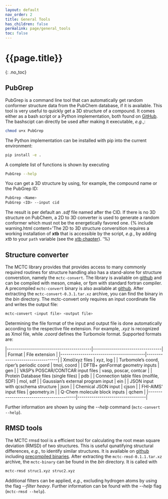 ```yaml
---
layout: default
nav_order: 2
title: General Tools
has_children: false
permalink: page/general_tools
toc: false
---
```

# {{page.title}}
{: .no_toc}

## PubGrep

PubGrep is a command line tool that can automatically get random conformer structure data from the PubChem database, if it is available. This tool is very useful to quickly get a 3D structure of a compound. It comes either as a bash script or a Python implementation, both found on [GitHub](https://github.com/grimme-lab/PubGrep). The bashscipt can directly be used after making it executable, *e.g.*,:

```bash
chmod u+x PubGrep
```

The Python implementation can be installed with pip into the current environment:

```bash
pip install -e .
```

A complete list of functions is shown by executing

```bash
PubGrep --help
```

You can get a 3D structure by using, for example, the compound name or the PubGrep ID:

```bash
PubGrep <Name>
PubGrep <ID> --input cid
``` 

The result is per default an *.sdf* file named after the CID. If there is no 3D structure on PubChem, a 2D to 3D converter is used to generate a random conformer which must not be the energetically favored one.
{% include warning.html content='The 2D to 3D structure conversition requires a working installation of **xtb** that is accessible by the script, *e.g.*, by adding *xtb* to your `path` variable (see the [xtb chapter](/page/xtb/installation)).
'%}

## Structure converter

The MCTC library provides that provides access to many commonly required routines for structure handling also has a stand-alone for structure converstion, namely the `mctc-convert`.
The library is available on [github](https://github.com/grimme-lab/mctc-lib) and can be compiled with meson, cmake, or fpm with standard fortran compiler.
A precompiled `mctc-convert` binary is also available at [github](https://github.com/grimme-lab/mctc-lib/releases/tag/v0.3.1). After extracting the `mctc-convert-0.3.1.tar.xz` archive, you can find the binary in the *bin* directory.
The mctc-convert only requires an input coordinate file and writes the output file:

```bash
mctc-convert <input file> <output file>
```

Determining the file format of the input and output file is done automatically according to the respective file extension. For example, *.xyz* is recognized as Xmol file, while *.coord* defines the Turbomole format.
Supported formats are:

|------------------------------------------|----------------------------------|
| Format                                   | File extension                   |
|------------------------------------------|----------------------------------|
| Xmol/xyz files                          | xyz, log                        |
| Turbomole’s coord, riper’s periodic coord | tmol, coord                     |
| DFTB+ genFormat geometry inputs          | gen                              |
| VASP’s POSCAR/CONTCAR input files        | vasp, poscar, contcar           |
| Protein Database files (single files)    | pdb                              |
| Connection table files (molfile, SDF)    | mol, sdf                         |
| Gaussian’s external program input        | ein                              |
| JSON input with qcschema structure       | json                             |
| Chemical JSON input                      | cjson                            |
| FHI-AIMS' input files                    | geometry.in                      |
| Q-Chem molecule block inputs             | qchem                            |
|------------------------------------------|----------------------------------|

Further information are shown by using the *--help* command (`mctc-convert --help`).


## RMSD tools

The MCTC rmsd tool is a efficient tool for calculating the root mean square deviation (RMSD) of two structures. This is useful qunatifying structural differences, *e.g.*, to identify similar structures. It is available on [github](https://github.com/grimme-lab/rmsd-tool) including [precompiled binaries](https://github.com/grimme-lab/rmsd-tool/releases). After extracting the `mctc-rmsd-0.1.1.tar.xz` archive, the `mctc-binary` can be found in the *bin* directory. It is called with

```bash
mctc-rmsd struc1.xyz struc2.xyz
```

Additional filters can be applied, *e.g.*, excluding hydrogen atoms by using the flag *--filter heavy*. Further information can be found with the *--help* flag (`mctc-rmsd --help`).
